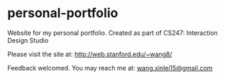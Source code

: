 # personal-portfolio
Website for my personal portfolio. Created as part of CS247: Interaction Design Studio

Please visit the site at: http://web.stanford.edu/~wang8/

Feedback welcomed. You may reach me at: wang.xinlei15@gmail.com
